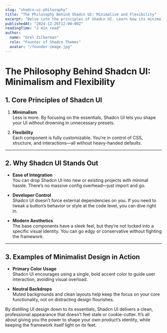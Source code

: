 ```yaml
---
slug: "shadcn-ui-philosophy"
title: "The Philosophy Behind Shadcn UI: Minimalism and Flexibility"
excerpt: "Delve into the principles of Shadcn UI. Learn how its minimalist approach and high customization empower developers to build modern, scalable interfaces."
publishedAt: "2024-12-26T12:00:00Z"
readingTime: "2 min read"
author:
  name: "Orel Zilberman"
  role: "Founter of Shadcn Themes"
  avatar: "/founder-image.jpg"
---
```

# The Philosophy Behind Shadcn UI: Minimalism and Flexibility

## 1. Core Principles of Shadcn UI

1. **Minimalism**  
   Less is more. By focusing on the essentials, Shadcn UI lets you shape your UI without drowning in unnecessary presets.

2. **Flexibility**  
   Each component is fully customizable. You’re in control of CSS, structure, and interactions—all without heavy-handed defaults.

---

## 2. Why Shadcn UI Stands Out

- **Ease of Integration**  
  You can drop Shadcn UI into new or existing projects with minimal hassle. There’s no massive config overhead—just import and go.

- **Developer Control**  
  Shadcn UI doesn’t force external dependencies on you. If you need to tweak a button’s behavior or style at the code level, you can dive right in.

- **Modern Aesthetics**  
  The base components have a sleek feel, but they’re not locked into a specific visual identity. You can go edgy or conservative without fighting the framework.

---

## 3. Examples of Minimalist Design in Action

- **Primary Color Usage**  
  Shadcn UI encourages using a single, bold accent color to guide user interaction, avoiding visual overload.

- **Neutral Backdrops**  
  Muted backgrounds and clean layouts help keep the focus on your core functionality, not on distracting design flourishes.

By distilling UI design down to its essentials, Shadcn UI delivers a clean, professional appearance that doesn’t feel stale or cookie-cutter. It’s all about giving you the power to shape your own product’s identity, while keeping the framework itself light on its feet.





